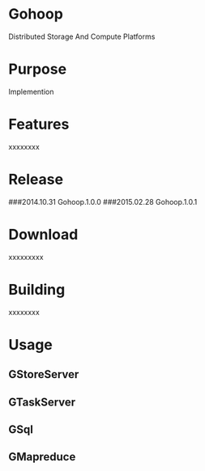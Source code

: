 Gohoop
====
Distributed Storage And Compute Platforms

Purpose
====
Implemention

Features
====
xxxxxxxx

Release
====
###2014.10.31 Gohoop.1.0.0
###2015.02.28 Gohoop.1.0.1

Download
====
xxxxxxxxx

Building
====
xxxxxxxx

Usage
====
GStoreServer
----

GTaskServer
----

GSql
----

GMapreduce
----

